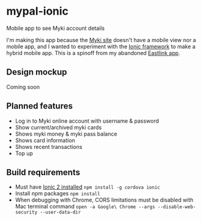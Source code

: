 # mypal-ionic
Mobile app to see Myki account details

I'm making this app because the [Myki site](https://www.mymyki.com.au/NTSWebPortal/Login.aspx) doesn't have a mobile view nor a mobile app, and I wanted to experiment with the [Ionic framework](https://ionicframework.com) to make a hybrid mobile app. This is a spinoff from my abandoned [Eastlink app](https://github.com/longzheng/eastly-ionic/).

## Design mockup
Coming soon

## Planned features
- Log in to Myki online account with username & password
- Show current/archived myki cards
- Shows myki money & myki pass balance
- Shows card information
- Shows recent transactions
- Top up

## Build requirements
- Must have [Ionic 2 installed](https://ionicframework.com/getting-started/) ```npm install -g cordova ionic```
- Install npm packages ```npm install```
- When debugging with Chrome, CORS limitations must be disabled with Mac terminal command ```open -a Google\ Chrome --args --disable-web-security --user-data-dir```
